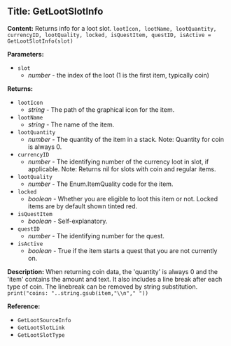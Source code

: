 ## Title: GetLootSlotInfo

**Content:**
Returns info for a loot slot.
`lootIcon, lootName, lootQuantity, currencyID, lootQuality, locked, isQuestItem, questID, isActive = GetLootSlotInfo(slot)`

**Parameters:**
- `slot`
  - *number* - the index of the loot (1 is the first item, typically coin)

**Returns:**
- `lootIcon`
  - *string* - The path of the graphical icon for the item.
- `lootName`
  - *string* - The name of the item.
- `lootQuantity`
  - *number* - The quantity of the item in a stack. Note: Quantity for coin is always 0.
- `currencyID`
  - *number* - The identifying number of the currency loot in slot, if applicable. Note: Returns nil for slots with coin and regular items.
- `lootQuality`
  - *number* - The Enum.ItemQuality code for the item.
- `locked`
  - *boolean* - Whether you are eligible to loot this item or not. Locked items are by default shown tinted red.
- `isQuestItem`
  - *boolean* - Self-explanatory.
- `questID`
  - *number* - The identifying number for the quest.
- `isActive`
  - *boolean* - True if the item starts a quest that you are not currently on.

**Description:**
When returning coin data, the 'quantity' is always 0 and the 'item' contains the amount and text. It also includes a line break after each type of coin. The linebreak can be removed by string substitution.
`print("coins: "..string.gsub(item,"\\n"," "))`

**Reference:**
- `GetLootSourceInfo`
- `GetLootSlotLink`
- `GetLootSlotType`
